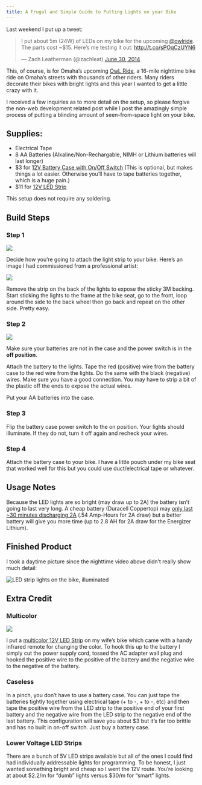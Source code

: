 ```yaml
---
title: A Frugal and Simple Guide to Putting Lights on your Bike
---
```


Last weekend I put up a tweet:

<blockquote class="twitter-tweet" lang="en"><p>I put about 5m (24W) of LEDs on my bike for the upcoming <a href="https://twitter.com/owlride">@owlride</a>. The parts cost ~$15. Here’s me testing it out: <a href="http://t.co/sPOqCzUYN6">http://t.co/sPOqCzUYN6</a></p>&mdash; Zach Leatherman (@zachleat) <a href="https://twitter.com/zachleat/statuses/483452979430060032">June 30, 2014</a></blockquote>

This, of course, is for Omaha’s upcoming [OwL Ride](http://owlride.org/), a 16-mile nighttime bike ride on Omaha’s streets with thousands of other riders. Many riders decorate their bikes with bright lights and this year I wanted to get a little crazy with it.

I received a few inquiries as to more detail on the setup, so please forgive the non-web development related post while I post the amazingly simple process of putting a blinding amount of seen-from-space light on your bike.

## Supplies:

* Electrical Tape
* 8 AA Batteries (Alkaline/Non-Rechargable, NIMH or Lithium batteries will last longer)
* $3 for [12V Battery Case with On/Off Switch](http://www.amazon.com/gp/product/B00CQKCXXE/) (This is optional, but makes things a lot easier. Otherwise you’ll have to tape batteries together, which is a huge pain.)
* $11 for [12V LED Strip](http://www.amazon.com/gp/product/B00JX6SUWM/)

This setup does not require any soldering.

## Build Steps

### Step 1

<img src="/web/img/posts/bike-lights/ledstrip.jpg">

Decide how you’re going to attach the light strip to your bike. Here’s an image I had commissioned from a professional artist:

<img src="/web/img/posts/bike-lights/attachment.png">

Remove the strip on the back of the lights to expose the sticky 3M backing. Start sticking the lights to the frame at the bike seat, go to the front, loop around the side to the back wheel then go back and repeat on the other side. Pretty easy.

### Step 2

<img src="/web/img/posts/bike-lights/batterycase.jpg">

Make sure your batteries are not in the case and the power switch is in the **off position**.

Attach the battery to the lights. Tape the red (positive) wire from the battery case to the red wire from the lights. Do the same with the black (negative) wires. Make sure you have a good connection. You may have to strip a bit of the plastic off the ends to expose the actual wires.

Put your AA batteries into the case.

### Step 3

Flip the battery case power switch to the on position. Your lights should illuminate. If they do not, turn it off again and recheck your wires.

### Step 4

Attach the battery case to your bike. I have a little pouch under my bike seat that worked well for this but you could use duct/electrical tape or whatever.

## Usage Notes

Because the LED lights are so bright (may draw up to 2A) the battery isn’t going to last very long. A cheap battery (Duracell Coppertop) may [only last ~30 minutes discharging 2A](http://www.powerstream.com/AA-tests.htm) (.54 Amp-Hours for 2A draw) but a better battery will give you more time (up to 2.8 AH for 2A draw for the Energizer Lithium).

## Finished Product

I took a daytime picture since the nighttime video above didn’t really show much detail:

<img src="/web/img/posts/bike-lights/bikelights.jpg" alt="LED strip lights on the bike, illuminated">


## Extra Credit

### Multicolor

<img src="/web/img/posts/bike-lights/ledstripmulticolor.jpg">

I put a [multicolor 12V LED Strip](http://www.amazon.com/dp/B00IN4Y7VS/) on my wife’s bike which came with a handy infrared remote for changing the color. To hook this up to the battery I simply cut the power supply cord, tossed the AC adapter wall plug and hooked the positive wire to the positive of the battery and the negative wire to the negative of the battery.

### Caseless

In a pinch, you don’t have to use a battery case. You can just tape the batteries tightly together using electrical tape (+ to -, + to -, etc) and then tape the positive wire from the LED strip to the positive end of your first battery and the negative wire from the LED strip to the negative end of the last battery. This configuration will save you about $3 but it’s far too brittle and has no built in on-off switch. Just buy a battery case.

### Lower Voltage LED Strips

There are a bunch of 5V LED strips available but all of the ones I could find had individually addressable lights for programming. To be honest, I just wanted something bright and cheap so I went the 12V route. You’re looking at about $2.2/m for “dumb” lights versus $30/m for “smart” lights.
